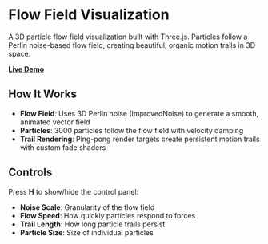 # Flow Field Visualization

A 3D particle flow field visualization built with Three.js. Particles follow a Perlin noise-based flow field, creating beautiful, organic motion trails in 3D space.

**[Live Demo](https://mateovandamme.github.io/flow-field/)**

## How It Works

- **Flow Field**: Uses 3D Perlin noise (ImprovedNoise) to generate a smooth, animated vector field
- **Particles**: 3000 particles follow the flow field with velocity damping
- **Trail Rendering**: Ping-pong render targets create persistent motion trails with custom fade shaders

## Controls

Press **H** to show/hide the control panel:
- **Noise Scale**: Granularity of the flow field
- **Flow Speed**: How quickly particles respond to forces
- **Trail Length**: How long particle trails persist
- **Particle Size**: Size of individual particles
